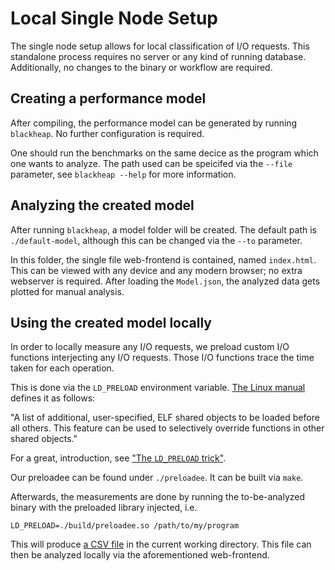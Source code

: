 # Local Single Node Setup

The single node setup allows for local classification of I/O requests. This standalone process requires no server or any kind of running database. Additionally, no changes to the binary or workflow are required.

## Creating a performance model

After compiling, the performance model can be generated by running `blackheap`. No further configuration is required.

One should run the benchmarks on the same decice as the program which one wants to analyze. The path used can be speicifed via the `--file` parameter, see `blackheap --help` for more information.

## Analyzing the created model

After running `blackheap`, a model folder will be created. The default path is `./default-model`, although this can be changed via the `--to` parameter.

In this folder, the single file web-frontend is contained, named `index.html`. This can be viewed with any device and any modern browser; no extra webserver is required. After loading the `Model.json`, the analyzed data gets plotted for manual analysis.

## Using the created model locally

In order to locally measure any I/O requests, we preload custom I/O functions interjecting any I/O requests. Those I/O functions trace the time taken for each operation.

This is done via the `LD_PRELOAD` environment variable. [The Linux manual](https://man7.org/linux/man-pages/man8/ld-linux.so.8.html) defines it as follows:

"A list of additional, user-specified, ELF shared objects to be loaded before all others. This feature can be used to selectively override functions in other shared objects."

For a great, introduction, see ["The `LD_PRELOAD` trick"](http://www.goldsborough.me/c/low-level/kernel/2016/08/29/16-48-53-the_-ld_preload-_trick/).

Our preloadee can be found under `./preloadee`. It can be built via `make`.

Afterwards, the measurements are done by running the to-be-analyzed binary with the preloaded library injected, i.e.

```
LD_PRELOAD=./build/preloadee.so /path/to/my/program
```

This will produce [a CSV file](./FileFormats.md) in the current working directory. This file can then be analyzed locally via the aforementioned web-frontend.
